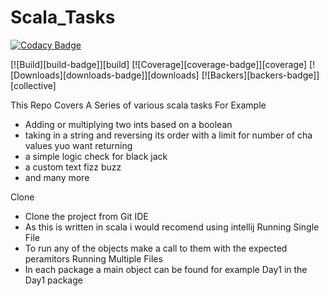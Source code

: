 # Scala_Tasks
[![Codacy Badge](https://api.codacy.com/project/badge/Grade/3530e6f9d13e4d0d85ed88d4bb5194f3)](https://app.codacy.com/app/JoshuaGomersall/Scala_Tasks?utm_source=github.com&utm_medium=referral&utm_content=JoshuaGomersall/Scala_Tasks&utm_campaign=Badge_Grade_Dashboard)

[![Build][build-badge]][build]
[![Coverage][coverage-badge]][coverage]
[![Downloads][downloads-badge]][downloads]
[![Backers][backers-badge]][collective]

This Repo Covers A Series of various scala tasks For Example
* Adding or multiplying two ints based on a boolean 
* taking in a string and reversing its order with a limit for number of cha values yuo want returning 
* a simple logic check for black jack 
* a custom text fizz buzz 
* and many more

Clone 
* Clone the project from Git 
IDE
* As this is written in scala i would recomend using intellij
Running Single File
* To run any of the objects make a call to them with the expected peramitors 
Running Multiple Files
* In each package a main object can be found for example Day1 in the Day1 package

